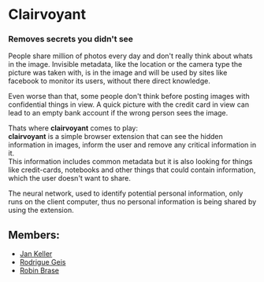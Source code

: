 # Clairvoyant
### Removes secrets you didn't see
People share million of photos every day and don't really think about whats in the image.
Invisible metadata, like the location or the camera type the picture was taken with, is in the image and will be used by sites like facebook to monitor its users, without there direct knowledge.

Even worse than that, some people don't think before posting images with confidential things in view.
A quick picture with the credit card in view can lead to an empty bank account if the wrong person sees the image.

Thats where **clairvoyant** comes to play:<br>
**clairvoyant** is a simple browser extension that can see the hidden information in images, inform the user and remove any critical information in it.
<br>This information includes common metadata but it is also looking for things like credit-cards, notebooks and other things that could contain information, which the user doesn't want to share.

The neural network, used to identify potential personal information, only runs on the client computer, thus no personal information is being shared by using the extension.

## Members:
* [Jan Keller](https://github.com/Jakeler)
* [Rodrigue Geis](https://github.com/h0d)
* [Robin Brase](https://github.com/rho2)
